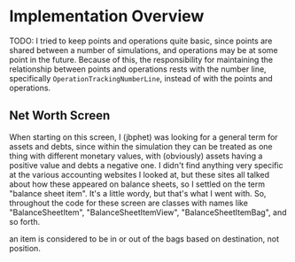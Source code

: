 Implementation Overview
=======================

TODO: I tried to keep points and operations quite basic, since points are shared between a number of simulations, and
operations may be at some point in the future.  Because of this, the responsibility for maintaining the relationship
between points and operations rests with the number line, specifically `OperationTrackingNumberLine`, instead of
with the points and operations.

Net Worth Screen
----------------

When starting on this screen, I (jbphet) was looking for a general term for assets and debts, since within the
simulation they can be treated as one thing with different monetary values, with (obviously) assets having a positive
value and debts a negative one.  I didn't find anything very specific at the various accounting websites I looked at,
but these sites all talked about how these appeared on balance sheets, so I settled on the term "balance sheet item".
It's a little wordy, but that's what I went with.  So, throughout the code for these screen are classes with names like
"BalanceSheetItem", "BalanceSheetItemView", "BalanceSheetItemBag", and so forth.  

an item is considered to be in or out of the bags based on destination, not position. 